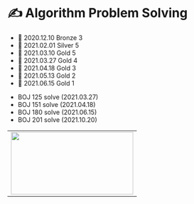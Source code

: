 # ✍ Algorithm Problem Solving
* 📅 2020.12.10 Bronze 3
* 📅 2021.02.01 Silver 5
* 📅 2021.03.10 Gold 5
* 📅 2021.03.27 Gold 4
* 📅 2021.04.18 Gold 3
* 📅 2021.05.13 Gold 2
* 📅 2021.06.15 Gold 1

- BOJ 125 solve (2021.03.27)
- BOJ 151 solve (2021.04.18)
- BOJ 180 solve (2021.06.15)
- BOJ 201 solve (2021.10.20)

<table>
  <tr>
    <td>
       <a href="https://solved.ac/rlatngur10"><img height="140px" width="275px" src="http://mazassumnida.wtf/api/v2/generate_badge?boj=rlatngur10" /></a>
    </td>
 </tr>
</table>

